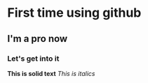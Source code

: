 # First time using github
## I'm a pro now
### Let's get into it


**This is solid text**
*This is italics*


